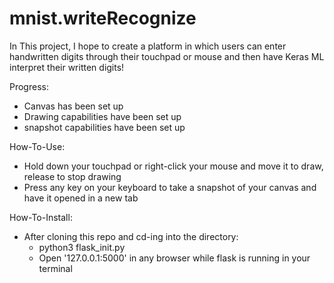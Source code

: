 # mnist.writeRecognize

In This project, I hope to create a platform in which users can enter handwritten digits through their touchpad or mouse and then have Keras ML interpret their written digits!

Progress:
 - Canvas has been set up
 - Drawing capabilities have been set up
 - snapshot capabilities have been set up

How-To-Use:
 - Hold down your touchpad or right-click your mouse and move it to draw, release to stop drawing
 - Press any key on your keyboard to take a snapshot of your canvas and have it opened in a new tab

How-To-Install:
 - After cloning this repo and cd-ing into the directory:
   - python3 flask_init.py
   - Open '127.0.0.1:5000' in any browser while flask is running in your terminal
